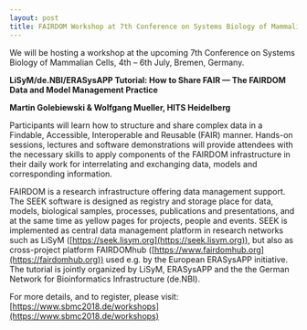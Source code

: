 ```yaml
---
layout: post
title: FAIRDOM Workshop at 7th Conference on Systems Biology of Mammalian Cells
---
```


We will be hosting a workshop at the upcoming 7th Conference on Systems Biology of Mammalian Cells, 4th – 6th July, Bremen, Germany.

**LiSyM/de.NBI/ERASysAPP Tutorial: How to Share FAIR — The FAIRDOM Data and Model Management Practice**

**Martin Golebiewski & Wolfgang Mueller, HITS Heidelberg**

Participants will learn how to structure and share complex data in a Findable, Accessible, Interoperable and Reusable (FAIR) manner. 
Hands-on sessions, lectures and software demonstrations will provide attendees with the necessary skills to apply components of the 
FAIRDOM infrastructure in their daily work for interrelating and exchanging data, models and corresponding information.

FAIRDOM is a research infrastructure offering data management support. 
The SEEK software is designed as registry and storage place for data, models, biological samples, processes, publications and presentations, 
and at the same time as yellow pages for projects, people and events. 
SEEK is implemented as central data management platform in research networks such as LiSyM ([https://seek.lisym.org](https://seek.lisym.org)), 
but also as cross-project platform FAIRDOMhub ([https://www.fairdomhub.org](https://fairdomhub.org)) used e.g. by the European ERASysAPP initiative. The tutorial is jointly organized by LiSyM, ERASysAPP and the the German Network for Bioinformatics Infrastructure (de.NBI).

For more details, and to register, please visit: [https://www.sbmc2018.de/workshops](https://www.sbmc2018.de/workshops)